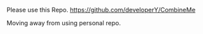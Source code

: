 Please use this Repo. 
https://github.com/developerY/CombineMe

Moving away from using personal repo.
